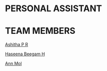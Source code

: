 # PERSONAL ASSISTANT

# TEAM MEMBERS
[Ashitha P R](https://github.com/Ashitha-18)

[Haseena Beegam H](https://github.com/HaseenaBeegamH)

[Ann Mol](https://github.com/AnnMol-2002)

